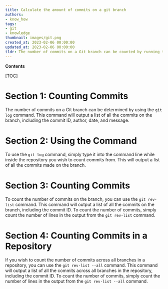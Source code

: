 ```yaml
---
title: Calculate the amount of commits on a git branch
authors:
- know_how
tags:
- git
- knowledge
thumbnail: images/git.png
created_at: 2023-02-06 00:00:00
updated_at: 2023-02-06 00:00:00
tldr: The number of commits on a Git branch can be counted by running the command `git rev-list --count <branch\_name>`.
---
```


**Contents**

[TOC]

# Section 1: Counting Commits

The number of commits on a Git branch can be determined by using the `git log` command. This command will output a list of all the commits on the branch, including the commit ID, author, date, and message.

# Section 2: Using the Command

To use the `git log` command, simply type it into the command line while inside the repository you wish to count commits from. This will output a list of all the commits made on the branch.

# Section 3: Counting Commits

To count the number of commits on the branch, you can use the `git rev-list` command. This command will output a list of all the commits on the branch, including the commit ID. To count the number of commits, simply count the number of lines in the output from the `git rev-list` command.

# Section 4: Counting Commits in a Repository

If you wish to count the number of commits across all branches in a repository, you can use the `git rev-list --all` command. This command will output a list of all the commits across all branches in the repository, including the commit ID. To count the number of commits, simply count the number of lines in the output from the `git rev-list --all` command.
